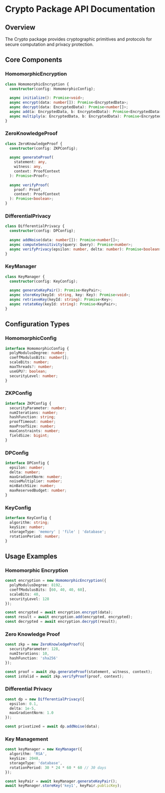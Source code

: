 # Crypto Package API Documentation

## Overview

The Crypto package provides cryptographic primitives and protocols for secure computation and privacy protection.

## Core Components

### HomomorphicEncryption

```typescript
class HomomorphicEncryption {
  constructor(config: HomomorphicConfig);
  
  async initialize(): Promise<void>;
  async encrypt(data: number[]): Promise<EncryptedData>;
  async decrypt(data: EncryptedData): Promise<number[]>;
  async add(a: EncryptedData, b: EncryptedData): Promise<EncryptedData>;
  async multiply(a: EncryptedData, b: EncryptedData): Promise<EncryptedData>;
}
```

### ZeroKnowledgeProof

```typescript
class ZeroKnowledgeProof {
  constructor(config: ZKPConfig);
  
  async generateProof(
    statement: any,
    witness: any,
    context: ProofContext
  ): Promise<Proof>;
  
  async verifyProof(
    proof: Proof,
    context: ProofContext
  ): Promise<boolean>;
}
```

### DifferentialPrivacy

```typescript
class DifferentialPrivacy {
  constructor(config: DPConfig);
  
  async addNoise(data: number[]): Promise<number[]>;
  async computeSensitivity(query: Query): Promise<number>;
  async verifyPrivacy(epsilon: number, delta: number): Promise<boolean>;
}
```

### KeyManager

```typescript
class KeyManager {
  constructor(config: KeyConfig);
  
  async generateKeyPair(): Promise<KeyPair>;
  async storeKey(keyId: string, key: Key): Promise<void>;
  async retrieveKey(keyId: string): Promise<Key>;
  async rotateKey(keyId: string): Promise<KeyPair>;
}
```

## Configuration Types

### HomomorphicConfig

```typescript
interface HomomorphicConfig {
  polyModulusDegree: number;
  coeffModulusBits: number[];
  scaleBits: number;
  maxThreads?: number;
  useGPU?: boolean;
  securityLevel: number;
}
```

### ZKPConfig

```typescript
interface ZKPConfig {
  securityParameter: number;
  numIterations: number;
  hashFunction: string;
  proofTimeout: number;
  maxProofSize: number;
  maxConstraints: number;
  fieldSize: bigint;
}
```

### DPConfig

```typescript
interface DPConfig {
  epsilon: number;
  delta: number;
  maxGradientNorm: number;
  noiseMultiplier: number;
  minBatchSize: number;
  maxReservedBudget: number;
}
```

### KeyConfig

```typescript
interface KeyConfig {
  algorithm: string;
  keySize: number;
  storageType: 'memory' | 'file' | 'database';
  rotationPeriod: number;
}
```

## Usage Examples

### Homomorphic Encryption

```typescript
const encryption = new HomomorphicEncryption({
  polyModulusDegree: 8192,
  coeffModulusBits: [60, 40, 40, 60],
  scaleBits: 40,
  securityLevel: 128
});

const encrypted = await encryption.encrypt(data);
const result = await encryption.add(encrypted, encrypted);
const decrypted = await encryption.decrypt(result);
```

### Zero Knowledge Proof

```typescript
const zkp = new ZeroKnowledgeProof({
  securityParameter: 128,
  numIterations: 10,
  hashFunction: 'sha256'
});

const proof = await zkp.generateProof(statement, witness, context);
const isValid = await zkp.verifyProof(proof, context);
```

### Differential Privacy

```typescript
const dp = new DifferentialPrivacy({
  epsilon: 0.1,
  delta: 1e-5,
  maxGradientNorm: 1.0
});

const privatized = await dp.addNoise(data);
```

### Key Management

```typescript
const keyManager = new KeyManager({
  algorithm: 'RSA',
  keySize: 2048,
  storageType: 'database',
  rotationPeriod: 30 * 24 * 60 * 60 // 30 days
});

const keyPair = await keyManager.generateKeyPair();
await keyManager.storeKey('key1', keyPair.publicKey);
``` 